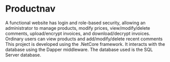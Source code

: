 # Productnav
A functional website has login and role-based security, allowing an administrator to manage products, modify prices, view/modify/delete comments, upload/encrypt invoices, and download/decrypt invoices. Ordinary users can view products and add/modify/delete recent comments
This project is developed using the .NetCore framework. It interacts with the database using the Dapper middleware. The database used is the SQL Server database.
